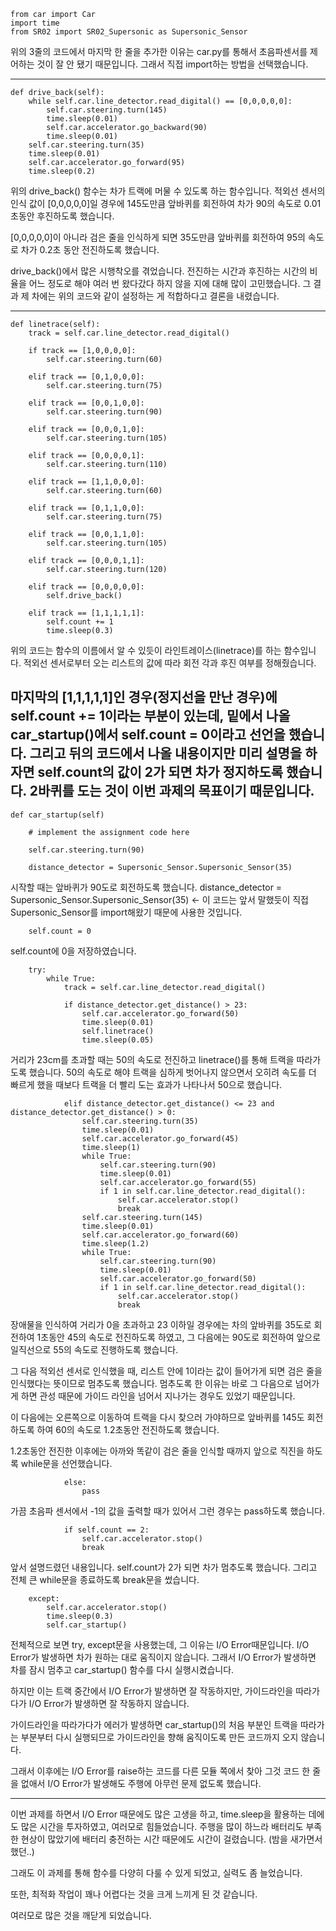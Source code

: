     from car import Car
    import time
    from SR02 import SR02_Supersonic as Supersonic_Sensor
    
위의 3줄의 코드에서 마지막 한 줄을 추가한 이유는 car.py를 통해서 초음파센서를 제어하는 것이 잘 안 됐기 때문입니다.
그래서 직접 import하는 방법을 선택했습니다.

--------------------------------------------------------------------------------------------------------------------------------------
    def drive_back(self):
        while self.car.line_detector.read_digital() == [0,0,0,0,0]:
            self.car.steering.turn(145)
            time.sleep(0.01)
            self.car.accelerator.go_backward(90)
            time.sleep(0.01)
        self.car.steering.turn(35)
        time.sleep(0.01)
        self.car.accelerator.go_forward(95)
        time.sleep(0.2)

위의 drive_back() 함수는 차가 트랙에 머물 수 있도록 하는 함수입니다.
적외선 센서의 인식 값이 [0,0,0,0,0]일 경우에 145도만큼 앞바퀴를 회전하여 차가 90의 속도로 0.01초동안 후진하도록 했습니다.

[0,0,0,0,0]이 아니라 검은 줄을 인식하게 되면 35도만큼 앞바퀴를 회전하여 95의 속도로 차가 0.2초 동안 전진하도록 했습니다.

drive_back()에서 많은 시행착오를 겪었습니다.
전진하는 시간과 후진하는 시간의 비율을 어느 정도로 해야 여러 번 왔다갔다 하지 않을 지에 대해 많이 고민했습니다.
그 결과 제 차에는 위의 코드와 같이 설정하는 게 적합하다고 결론을 내렸습니다.

--------------------------------------------------------------------------------------------------------------------------------------

    def linetrace(self):
        track = self.car.line_detector.read_digital()
       
        if track == [1,0,0,0,0]:
            self.car.steering.turn(60)
            
        elif track == [0,1,0,0,0]:
            self.car.steering.turn(75)
            
        elif track == [0,0,1,0,0]:
            self.car.steering.turn(90)
            
        elif track == [0,0,0,1,0]:
            self.car.steering.turn(105)
            
        elif track == [0,0,0,0,1]:
            self.car.steering.turn(110)
            
        elif track == [1,1,0,0,0]:
            self.car.steering.turn(60)
            
        elif track == [0,1,1,0,0]:
            self.car.steering.turn(75)
            
        elif track == [0,0,1,1,0]:
            self.car.steering.turn(105)
            
        elif track == [0,0,0,1,1]:
            self.car.steering.turn(120)
            
        elif track == [0,0,0,0,0]:
            self.drive_back()
            
        elif track == [1,1,1,1,1]:
            self.count += 1
            time.sleep(0.3)

위의 코드는 함수의 이름에서 알 수 있듯이 라인트레이스(linetrace)를 하는 함수입니다.
적외선 센서로부터 오는 리스트의 값에 따라 회전 각과 후진 여부를 정해줬습니다.

마지막의 [1,1,1,1,1]인 경우(정지선을 만난 경우)에 self.count += 1이라는 부분이 있는데, 밑에서 나올 car_startup()에서 self.count = 0이라고 선언을 했습니다.
그리고 뒤의 코드에서 나올 내용이지만 미리 설명을 하자면 self.count의 값이 2가 되면 차가 정지하도록 했습니다.
2바퀴를 도는 것이 이번 과제의 목표이기 때문입니다.
--------------------------------------------------------------------------------------------------------------------------------------

    def car_startup(self)

        # implement the assignment code here
        
        self.car.steering.turn(90)
        
        distance_detector = Supersonic_Sensor.Supersonic_Sensor(35)

시작할 때는 앞바퀴가 90도로 회전하도록 했습니다.
distance_detector = Supersonic_Sensor.Supersonic_Sensor(35) <- 이 코드는 앞서 말했듯이 직접 Supersonic_Sensor를 import해왔기 때문에 사용한 것입니다.


        self.count = 0
        
self.count에 0을 저장하였습니다.


        try:
            while True:
                track = self.car.line_detector.read_digital()
            
                if distance_detector.get_distance() > 23:
                    self.car.accelerator.go_forward(50)
                    time.sleep(0.01)
                    self.linetrace()
                    time.sleep(0.05)
                    
거리가 23cm를 초과할 때는 50의 속도로 전진하고 linetrace()를 통해 트랙을 따라가도록 했습니다.
50의 속도로 해야 트랙을 심하게 벗어나지 않으면서 오히려 속도를 더 빠르게 했을 때보다 트랙을 더 빨리 도는 효과가 나타나서 50으로 했습니다.

                
                elif distance_detector.get_distance() <= 23 and distance_detector.get_distance() > 0:
                    self.car.steering.turn(35)
                    time.sleep(0.01)
                    self.car.accelerator.go_forward(45)
                    time.sleep(1)
                    while True:
                        self.car.steering.turn(90)
                        time.sleep(0.01)
                        self.car.accelerator.go_forward(55)
                        if 1 in self.car.line_detector.read_digital():
                            self.car.accelerator.stop()
                            break
                    self.car.steering.turn(145)
                    time.sleep(0.01)
                    self.car.accelerator.go_forward(60)
                    time.sleep(1.2)
                    while True:
                        self.car.steering.turn(90)
                        time.sleep(0.01)
                        self.car.accelerator.go_forward(50)
                        if 1 in self.car.line_detector.read_digital():
                            self.car.accelerator.stop()
                            break
                            
장애물을 인식하여 거리가 0을 초과하고 23 이하일 경우에는 차의 앞바퀴를 35도로 회전하여 1초동안 45의 속도로 전진하도록 하였고,
그 다음에는 90도로 회전하여 앞으로 일직선으로 55의 속도로 진행하도록 했습니다.

그 다음 적외선 센서로 인식했을 때, 리스트 안에 1이라는 값이 들어가게 되면 검은 줄을 인식했다는 뜻이므로 멈추도록 했습니다.
멈추도록 한 이유는 바로 그 다음으로 넘어가게 하면 관성 때문에 가이드 라인을 넘어서 지나가는 경우도 있었기 때문입니다.

이 다음에는 오른쪽으로 이동하여 트랙을 다시 찾으러 가야하므로 앞바퀴를 145도 회전하도록 하여 60의 속도로 1.2초동안 전진하도록 했습니다.

1.2초동안 전진한 이후에는 아까와 똑같이 검은 줄을 인식할 때까지 앞으로 직진을 하도록 while문을 선언했습니다.


                else:
                    pass
                    
가끔 초음파 센서에서 -1의 값을 출력할 때가 있어서 그런 경우는 pass하도록 했습니다.


                if self.count == 2:
                    self.car.accelerator.stop()
                    break

앞서 설명드렸던 내용입니다. self.count가 2가 되면 차가 멈추도록 했습니다. 그리고 전체 큰 while문을 종료하도록 break문을 썼습니다.

        except:
            self.car.accelerator.stop()
            time.sleep(0.3)
            self.car_startup()
            
전체적으로 보면 try, except문을 사용했는데, 그 이유는 I/O Error때문입니다.
I/O Error가 발생하면 차가 원하는 대로 움직이지 않습니다.
그래서 I/O Error가 발생하면 차를 잠시 멈추고 car_startup() 함수를 다시 실행시켰습니다.

하지만 이는 트랙 중간에서 I/O Error가 발생하면 잘 작동하지만, 가이드라인을 따라가다가 I/O Error가 발생하면 잘 작동하지 않습니다.

가이드라인을 따라가다가 에러가 발생하면 car_startup()의 처음 부분인 트랙을 따라가는 부분부터 다시 실행되므로 
가이드라인을 향해 움직이도록 만든 코드까지 오지 않습니다.

그래서 이후에는 I/O Error를 raise하는 코드를 다른 모듈 쪽에서 찾아 그것 코드 한 줄을 없애서 I/O Error가 발생해도 주행에 아무런 문제 없도록 했습니다.

--------------------------------------------------------------------------------------------------------------------------------------
이번 과제를 하면서 I/O Error 때문에도 많은 고생을 하고, time.sleep을 활용하는 데에도 많은 시간을 투자하였고, 여러모로 힘들었습니다.
주행을 많이 하느라 배터리도 부족한 현상이 많았기에 배터리 충전하는 시간 때문에도 시간이 걸렸습니다. (밤을 새가면서 했던..)

그래도 이 과제를 통해 함수를 다양히 다룰 수 있게 되었고, 실력도 좀 늘었습니다.

또한, 최적화 작업이 꽤나 어렵다는 것을 크게 느끼게 된 것 같습니다.

여러모로 많은 것을 깨닫게 되었습니다.
